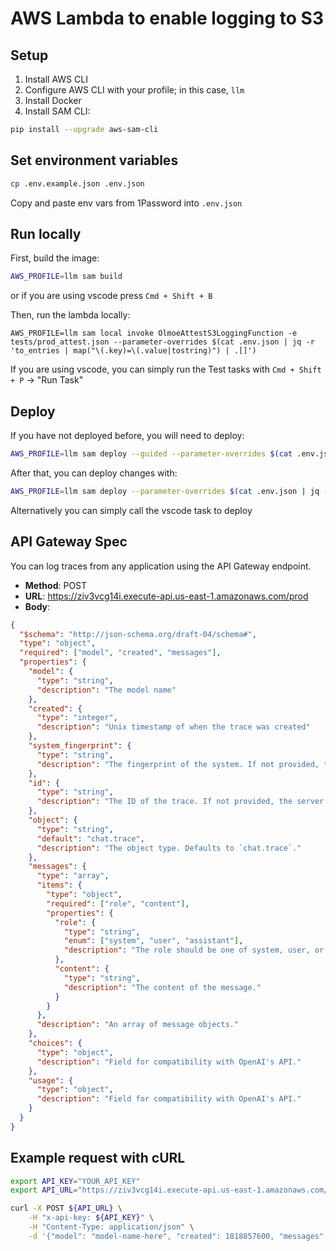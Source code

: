 # AWS Lambda to enable logging to S3

## Setup

1. Install AWS CLI
2. Configure AWS CLI with your profile; in this case, `llm`
3. Install Docker
4. Install SAM CLI:

```sh
pip install --upgrade aws-sam-cli
```

## Set environment variables

```sh
cp .env.example.json .env.json
```

Copy and paste env vars from 1Password into `.env.json`

## Run locally

First, build the image:

```sh
AWS_PROFILE=llm sam build
```

or if you are using vscode press `Cmd + Shift + B`

Then, run the lambda locally:

```shell
AWS_PROFILE=llm sam local invoke OlmoeAttestS3LoggingFunction -e tests/prod_attest.json --parameter-overrides $(cat .env.json | jq -r 'to_entries | map("\(.key)=\(.value|tostring)") | .[]')
```

If you are using vscode, you can simply run the Test tasks with `Cmd + Shift + P` -> "Run Task"

## Deploy

If you have not deployed before, you will need to deploy:

```sh
AWS_PROFILE=llm sam deploy --guided --parameter-overrides $(cat .env.json | jq -r 'to_entries | map("\(.key)=\(.value|tostring)") | .[]')
```

After that, you can deploy changes with:

```sh
AWS_PROFILE=llm sam deploy --parameter-overrides $(cat .env.json | jq -r 'to_entries | map("\(.key)=\(.value|tostring)") | .[]')
```
Alternatively you can simply call the vscode task to deploy

## API Gateway Spec

You can log traces from any application using the API Gateway endpoint.

- **Method**: POST
- **URL**: <https://ziv3vcg14i.execute-api.us-east-1.amazonaws.com/prod>
- **Body**:

```json
{
  "$schema": "http://json-schema.org/draft-04/schema#",
  "type": "object",
  "required": ["model", "created", "messages"],
  "properties": {
    "model": {
      "type": "string",
      "description": "The model name"
    },
    "created": {
      "type": "integer",
      "description": "Unix timestamp of when the trace was created"
    },
    "system_fingerprint": {
      "type": "string",
      "description": "The fingerprint of the system. If not provided, the model will be used."
    },
    "id": {
      "type": "string",
      "description": "The ID of the trace. If not provided, the server will assign a random UUID by the endpoint. Must be unique across all traces with the same fingerprint."
    },
    "object": {
      "type": "string",
      "default": "chat.trace",
      "description": "The object type. Defaults to `chat.trace`."
    },
    "messages": {
      "type": "array",
      "items": {
        "type": "object",
        "required": ["role", "content"],
        "properties": {
          "role": {
            "type": "string",
            "enum": ["system", "user", "assistant"],
            "description": "The role should be one of system, user, or assistant."
          },
          "content": {
            "type": "string",
            "description": "The content of the message."
          }
        }
      },
      "description": "An array of message objects."
    },
    "choices": {
      "type": "object",
      "description": "Field for compatibility with OpenAI's API."
    },
    "usage": {
      "type": "object",
      "description": "Field for compatibility with OpenAI's API."
    }
  }
}
```

## Example request with cURL

```sh
export API_KEY="YOUR_API_KEY"
export API_URL="https://ziv3vcg14i.execute-api.us-east-1.amazonaws.com/prod"

curl -X POST ${API_URL} \
    -H "x-api-key: ${API_KEY}" \
    -H "Content-Type: application/json" \
    -d '{"model": "model-name-here", "created": 1818857600, "messages": [{"role": "user", "content": "Hello, how are you?"}, {"role": "assistant", "content": "I am well, thanks! What can I help you with today?"}]}'
```
